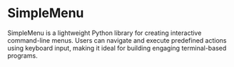 # SimpleMenu
SimpleMenu is a lightweight Python library for creating interactive command-line menus. Users can navigate and execute predefined actions using keyboard input, making it ideal for building engaging terminal-based programs.
